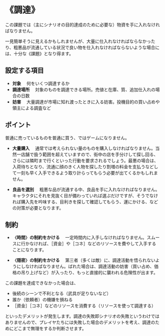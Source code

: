 # 《調達》

この課題では（主にシナリオの目的達成のために必要な）物資を手に入れなければなりません。

一見簡単そうに見えるかもしれませんが、大量に仕入れなければならなかったり、粗悪品が流通している状況で良い物を仕入れなければならないような場合には、十分な《課題》となり得ます。

## 設定する項目

* __対象__ 　何をいくつ調達するか
* __調達場所__ 　対象のものを調達できる場所。売値と在庫、質、追加仕入れの場合の日数
* __妨害__ 　大量調達が市場に知れ渡ったときに入る妨害。投機目的の買い占めや領主による調査など

## ポイント

普通に売っているものを普通に買う、ではゲームになりません。

* __大量購入__ 　通常では考えられない量のものを購入しなければなりません。当然一店舗で扱う範囲を超えていますので、街中の店を手分けして探し回る、さらには隣町まで行くといった行動を要求されるでしょう。最悪の場合は、入荷待ちとなり、流通に顔のきく人物を探したり割増の料金を支払うなどして一刻も早く入手できるよう取り計らってもらう必要が出てくるかもしれません。

* __良品を選別__ 　粗悪な品が流通する中、良品を手に入れなければなりません。キャラクタにそれを見抜く目が備わっていれば選ぶだけですが、そうでなければ購入先を吟味する、目利きを探して確認してもらう、運にかける、などの対策が必要となります。

## 制約

* __〈時間〉の制約をかける__ 　一定時間内に入手しなければなりません。スムースに行かなければ、［資金］や［コネ］などのリソースを費やして入手することになります。

* __〈隠密〉の制約をかける__ 　第三者（多くは敵）に、調達活動を悟られないようにしなければなりません。ばれた場合は、調達活動の妨害（買い占め、価格の吊り上げなど）が入ったり、もっと直接的に襲われる危険性が出ます。

この課題を達成できなかった場合は、

* 後続のシーンで不利となる（武具が足りないなど）
* 誰か（依頼者）の機嫌を損ねる
* ［資金］［コネ］などのリソースを消費する（リソースを使って調達する）

といったデメリットが発生します。調達の失敗即シナリオの失敗というわけではありませんので、プレイヤたちには失敗した場合のデメリットを考え、調達のためにどこまで無理をするか判断させます。
